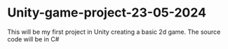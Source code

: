 # Unity-game-project-23-05-2024

This will be my first project in Unity creating a basic 2d game. The source code will be in C#
